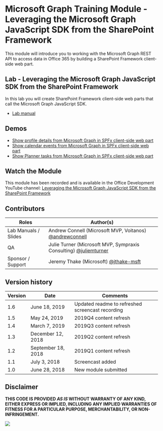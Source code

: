 # Microsoft Graph Training Module - Leveraging the Microsoft Graph JavaScript SDK from the SharePoint Framework

This module will introduce you to working with the Microsoft Graph REST API to access data in Office 365 by building a SharePoint Framework client-side web part.

## Lab - Leveraging the Microsoft Graph JavaScript SDK from the SharePoint Framework

In this lab you will create SharePoint Framework client-side web parts that call the Microsoft Graph JavaScript SDK.

- [Lab manual](./Lab.md)

## Demos

- [Show profile details from Microsoft Graph in SPFx client-side web part](./Demos/01-personal-info)
- [Show calendar events from Microsoft Graph in SPFx client-side web part](./Demos/02-events)
- [Show Planner tasks from Microsoft Graph in SPFx client-side web part](./Demos/03-tasks)

## Watch the Module

This module has been recorded and is available in the Office Development YouTube channel: [Leveraging the Microsoft Graph JavaScript SDK from the SharePoint Framework](https://youtu.be/Z0ddMmgTWdQ)

## Contributors

|        Roles         |                                           Author(s)                                           |
| -------------------- | --------------------------------------------------------------------------------------------- |
| Lab Manuals / Slides | Andrew Connell (Microsoft MVP, Voitanos) [@andrewconnell](//github.com/andrewconnell)         |
| QA                   | Julie Turner (Microsoft MVP, Sympraxis Consulting) [@juliemturner](//github.com/juliemturner) |
| Sponsor / Support    | Jeremy Thake (Microsoft) [@jthake-msft](//github.com/jthake-msft)                             |

## Version history

| Version |        Date        |                     Comments                     |
| ------- | ------------------ | ------------------------------------------------ |
| 1.6     | June 18, 2019      | Updated readme to refreshed screencast recording |
| 1.5     | May 24, 2019       | 2019Q4 content refresh                           |
| 1.4     | March 7, 2019      | 2019Q3 content refresh                           |
| 1.3     | December 12, 2018  | 2019Q2 content refresh                           |
| 1.2     | September 18, 2018 | 2019Q1 content refresh                           |
| 1.1     | July 3, 2018       | Screencast added                                 |
| 1.0     | June 28, 2018      | New module submitted                             |

## Disclaimer

**THIS CODE IS PROVIDED _AS IS_ WITHOUT WARRANTY OF ANY KIND, EITHER EXPRESS OR IMPLIED, INCLUDING ANY IMPLIED WARRANTIES OF FITNESS FOR A PARTICULAR PURPOSE, MERCHANTABILITY, OR NON-INFRINGEMENT.**

<img src="https://telemetry.sharepointpnp.com/msgraph-training-spfx" />
